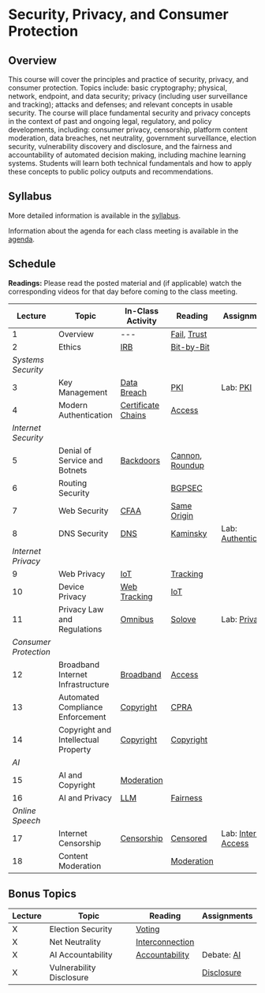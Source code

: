 # Security, Privacy, and Consumer Protection

## Overview

This course will cover the principles and practice of security, privacy,
and consumer protection. Topics include: basic cryptography; physical,
network, endpoint, and data security; privacy (including user
surveillance and tracking); attacks and defenses; and relevant concepts
in usable security. The course will place fundamental security and
privacy concepts in the context of past and ongoing legal, regulatory,
and policy developments, including: consumer privacy, censorship,
platform content moderation, data breaches, net neutrality, government
surveillance, election security, vulnerability discovery and disclosure,
and the fairness and accountability of automated decision making,
including machine learning systems. Students will learn both technical
fundamentals and how to apply these concepts to public policy outputs
and recommendations.

## Syllabus

More detailed information is available in the [syllabus](syllabus.md).

Information about the agenda for each class meeting is available in the
[agenda](agenda.md).

## Schedule

**Readings:** Please read the posted material and
(if applicable) watch the corresponding videos for that day before coming to the class
meeting.

| Lecture               | Topic                               | In-Class Activity                        | Reading                                                                           | Assignments                                   |
|-----------------------|-------------------------------------|------------------------------------------|-----------------------------------------------------------------------------------|-----------------------------------------------|
| 1                     | Overview                            | ---                                      | [Fail](readings/why-cryptosystems-fail.pdf), [Trust](readings/trusting-trust.pdf) |                                               |
| 2                     | Ethics                              | [IRB](activities/ethics.md)              | [Bit-by-Bit](readings/bit-by-bit.pdf)                                             |                                               |
| *Systems Security*    |                                     |                                          |                                                                                   |                                               |
| 3                     | Key Management                      | [Data Breach](debates/data-breach.md)    | [PKI](readings/bellovin-pki.pdf)                                                  | Lab: [PKI](assignments/pki.md)                |
| 4                     | Modern Authentication               | [Certificate Chains](activities/cert.md) | [Access](readings/oauth.pdf)                                                      |                                               |
| *Internet Security*   |                                     |                                          |                                                                                   |                                               |
| 5                     | Denial of Service and Botnets       | [Backdoors](debates/backdoors.md)        | [Cannon](readings/paxson-cannon.pdf), [Roundup](readings/cooke-botnets.pdf)       |                                               |
| 6                     | Routing Security                    |                                          | [BGPSEC](readings/bgp-security.pdf)                                               |                                               |
| 7                     | Web Security                        | [CFAA](debates/cfaa.md)                  | [Same Origin](readings/same-origin.pdf)                                           |                                               |
| 8                     | DNS Security                        | [DNS](activities/dns.md)                 | [Kaminsky](readings/kaminsky.pdf)                                                 | Lab: [Authentication](assignments/api.md)     |
| *Internet Privacy*    |                                     |                                          |                                                                                   |                                               |
| 9                     | Web Privacy                         | [IoT](debates/iot.md)                    | [Tracking](readings/tracking.pdf)                                                 |                                               |
| 10                    | Device Privacy                      | [Web Tracking](activities/web.md)        | [IoT](readings/iot-inspector.pdf)                                                 |                                               |
| 11                    | Privacy Law and Regulations         | [Omnibus](debates/omnibus.md)            | [Solove](readings/privacy.pdf)                                                    | Lab: [Privacy](assignments/privacy.md)        |
| *Consumer Protection* |                                     |                                          |                                                                                   |                                               |
| 12                    | Broadband Internet Infrastructure   | [Broadband](activities/broadband.md)     | [Access](readings/internet-access.pdf)                                            |                                               |
| 13                    | Automated Compliance Enforcement    | [Copyright](debates/copyright.md)        | [CPRA](readings/cpra.pdf)                                                         |                                               |
| 14                    | Copyright and Intellectual Property | [Copyright](activities/copyright.md)     | [Copyright](readings/copyright.pdf)                                               |                                               |
| *AI*                  |                                     |                                          |                                                                                   |                                               |
| 15                    | AI and Copyright                    | [Moderation](debates/moderation.md)      |                                                                                   |                                               |
| 16                    | AI and Privacy                      | [LLM](activities/llm.md)                 | [Fairness](readings/ml-fairness.pdf)                                              |                                               |
| *Online Speech*       |                                     |                                          |                                                                                   |                                               |
| 17                    | Internet Censorship                 | [Censorship](debates/censorship.md)      | [Censored](readings/censorship.pdf)                                               | Lab: [Internet Access](assignments/access.md) |
| 18                    | Content Moderation                  |                                          | [Moderation](readings/moderation.pdf)                                             |                                               |

## Bonus Topics

| Lecture | Topic                    | Reading                                         | Assignments                              |
|---------|--------------------------|-------------------------------------------------|------------------------------------------|
| X       | Election Security        | [Voting](readings/voting.pdf)                   |                                          |
| X       | Net Neutrality           | [Interconnection](readings/interconnection.pdf) |                                          |
| X       | AI Accountability        | [Accountability](readings/accountability.pdf)   | Debate: [AI](debates/accountability.md)  |
| X       | Vulnerability Disclosure |                                                 | [Disclosure](readings/vulnerability.pdf) |                                               |
